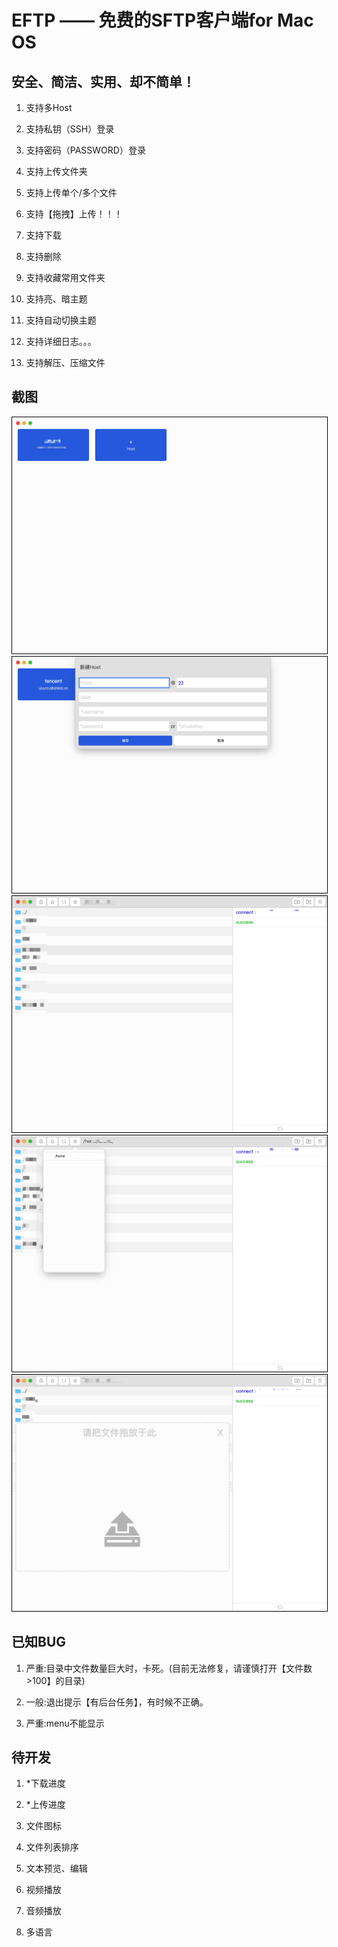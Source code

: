# EFTP —— 免费的SFTP客户端for Mac OS
## 安全、简洁、实用、却不简单！

1. 支持多Host

2. 支持私钥（SSH）登录

3. 支持密码（PASSWORD）登录

4. 支持上传文件夹

5. 支持上传单个/多个文件

6. 支持【拖拽】上传！！！

7. 支持下载

8. 支持删除

9. 支持收藏常用文件夹

10. 支持亮、暗主题

11. 支持自动切换主题

12. 支持详细日志。。。

13. 支持解压、压缩文件

## 截图

<img src="cap_imgs/cap_1.png" style="border:1px solid #000">

<img src="cap_imgs/cap_2.png" style="border:1px solid #000">

<img src="cap_imgs/cap_3.png" style="border:1px solid #000">

<img src="cap_imgs/cap_4.png" style="border:1px solid #000">

<img src="cap_imgs/cap_5.png" style="border:1px solid #000">

## 已知BUG

1. 严重:目录中文件数量巨大时，卡死。(目前无法修复，请谨慎打开【文件数>100】的目录)

2. 一般:退出提示【有后台任务】，有时候不正确。

3. 严重:menu不能显示

## 待开发

1. *下载进度

2. *上传进度

3. 文件图标

4. 文件列表排序

5. 文本预览、编辑

6. 视频播放

7. 音频播放

8. 多语言